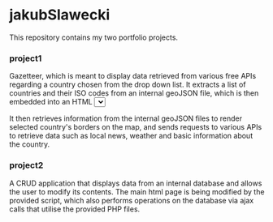# jakubSlawecki
This repository contains my two portfolio projects.

### project1 
Gazetteer, which is meant to display data retrieved from various free APIs regarding a country chosen from the drop down list. 
It extracts a list of countries and their ISO codes from an internal geoJSON file, which is then embedded into an HTML <select> tag as its individual options to choose from.  
  
It then retrieves information from the internal geoJSON files to render selected country's borders on the map, and sends requests to various APIs to retrieve data such as local news, weather and basic information about the country.
### project2
A CRUD application that displays data from an internal database and allows the user to modify its contents. The main html page is being modified by the provided script, which also performs operations on the database via ajax calls that utilise the provided PHP files.
